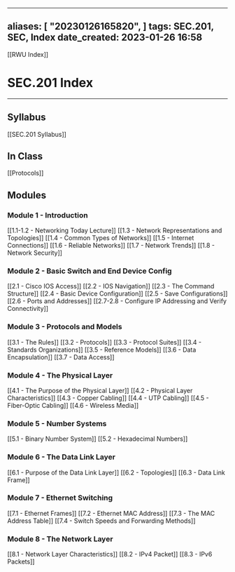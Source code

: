 
---
aliases: [ "20230126165820",  ]
tags: SEC.201, SEC, Index
date_created: 2023-01-26 16:58
---
[[RWU Index]]
# SEC.201 Index
---
## Syllabus
[[SEC.201 Syllabus]]

## In Class
[[Protocols]]

## Modules
### Module 1 - Introduction
[[1.1-1.2 - Networking Today Lecture]]
[[1.3 - Network Representations and Topologies]]
[[1.4 - Common Types of Networks]]
[[1.5 - Internet Connections]]
[[1.6 - Reliable Networks]]
[[1.7 - Network Trends]]
[[1.8 - Network Security]]

### Module 2 - Basic Switch and End Device Config
[[2.1 - Cisco IOS Access]]
[[2.2 - IOS Navigation]]
[[2.3 - The Command Structure]]
[[2.4 - Basic Device Configuration]]
[[2.5 - Save Configurations]]
[[2.6 - Ports and Addresses]]
[[2.7-2.8 - Configure IP Addressing and Verify Connectivity]]

### Module 3 - Protocols and Models
[[3.1 - The Rules]]
[[3.2 - Protocols]]
[[3.3 - Protocol Suites]]
[[3.4 - Standards Organizations]]
[[3.5 - Reference Models]]
[[3.6 - Data Encapsulation]]
[[3.7 - Data Access]]

### Module 4 - The Physical Layer
[[4.1 - The Purpose of the Physical Layer]]
[[4.2 - Physical Layer Characteristics]]
[[4.3 - Copper Cabling]]
[[4.4 - UTP Cabling]]
[[4.5 - Fiber-Optic Cabling]]
[[4.6 - Wireless Media]]

### Module 5 - Number Systems
[[5.1 - Binary Number System]]
[[5.2 - Hexadecimal Numbers]]


### Module 6 - The Data Link Layer
[[6.1 - Purpose of the Data Link Layer]]
[[6.2 - Topologies]]
[[6.3 - Data Link Frame]]

### Module 7 - Ethernet Switching
[[7.1 - Ethernet Frames]]
[[7.2 - Ethernet MAC Address]]
[[7.3 - The MAC Address Table]]
[[7.4 - Switch Speeds and Forwarding Methods]]

### Module 8 - The Network Layer
[[8.1 - Network Layer Characteristics]]
[[8.2 - IPv4 Packet]]
[[8.3 - IPv6 Packets]]
